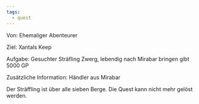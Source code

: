 ```yaml
---
tags:
  - quest
---
```

Von:
Ehemaliger Abenteurer

Ziel:
Xantals Keep

Aufgabe:
Gesuchter Sträfling Zwerg, lebendig nach Mirabar bringen gibt 5000 GP

Zusätzliche Information:
Händler aus Mirabar 

Der Sträffling ist über alle sieben Berge. Die Quest kann nicht mehr gelöst werden.